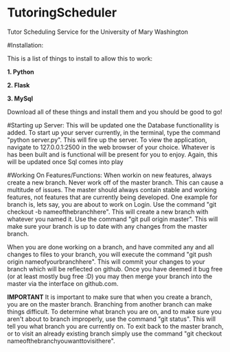 # TutoringScheduler
Tutor Scheduling Service for the University of Mary Washington

#Installation:

This is a list of things to install to allow this to work:

**1. Python**

**2. Flask**

**3. MySql**

Download all of these things and install them and you should be good to go!

#Starting up Server:
This will be updated one the Database functionallity is added. To start up your server currently, in the terminal, type the command "python server.py". This will fire up the server. To view the application, navigate to 127.0.0.1:2500 in the web browser of your choice. Whatever is has been built and is functional will be present for you to enjoy. Again, this will be updated once Sql comes into play

#Working On Features/Functions:
When workin on new features, always create a new branch. Never work off of the master branch. This can cause a multitude of issues. The master should always contain stable and working features, not features that are currently being developed.
One example for branch is, lets say, you are about to work on Login. Use the command "git checkout -b nameofthebranchhere".
This will create a new branch with whatever you named it. Use the command "git pull origin master". This will make sure your branch is up to date with any changes from the master branch. 

When you are done working on a branch, and have commited any and all changes to files to your branch, you will execute the command "git push origin nameofyourbranchhere". This will commit your changes to your branch which will be reflected on github. Once you have deemed it bug free (or at least mostly bug free :D) you may then merge your branch into the master via the interface on github.com. 

**IMPORTANT** 
It is important to make sure that when you create a branch, you are on the master branch. Branching from another branch can make things difficult. To determine what branch you are on, and to make sure you aren't about to branch improperly, use the command "git status". This will tell you what branch you are currently on. To exit back to the master branch, or to visit an already existing branch simply use the command "git checkout nameofthebranchyouwanttovisithere". 
